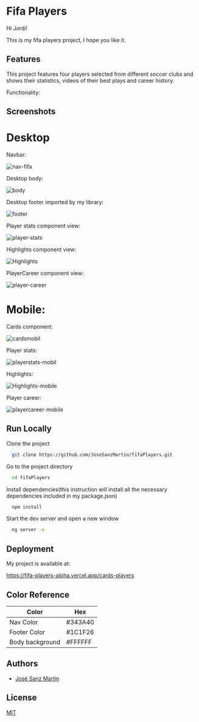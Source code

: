 # Fifa Players

Hi Jordi!

This is my fifa players project, I hope you like it.


## Features

This project features four players selected from different soccer clubs and shows their statistics, videos of their best plays and career history.

Functionality: 


## Screenshots

# Desktop 

Navbar:

![nav-fifa](https://user-images.githubusercontent.com/83543738/229783584-62b6bcc9-e577-4baa-a409-b16a4efdee56.PNG)

Desktop body:

![body](https://user-images.githubusercontent.com/83543738/229783738-013cee26-55dd-4e12-aa15-3d4bf59175b1.PNG)

Desktop footer imported by my library:

![footer](https://user-images.githubusercontent.com/83543738/229783952-78067129-a2c9-44f7-81a5-13061354661d.PNG)


Player stats component view:

![player-stats](https://user-images.githubusercontent.com/83543738/229784755-e800b642-73a5-40d5-b0fe-a4a4791c5cbf.PNG)

Highlights component view:

![Highlights](https://user-images.githubusercontent.com/83543738/229785243-c8a71731-b335-4b28-a71a-65ef939c2fc0.PNG)

PlayerCareer component view:

![player-career](https://user-images.githubusercontent.com/83543738/229785546-4794d294-c8b8-4317-9185-fcca153224a5.PNG)


# Mobile:

Cards component:

![cardsmobil](https://user-images.githubusercontent.com/83543738/229785847-26aef3df-4113-47c7-bf16-bf1adf59f070.PNG)

Player stats:

![playerstats-mobil](https://user-images.githubusercontent.com/83543738/229786050-5c159917-057c-4cfc-a813-05df009b5a18.PNG)

Highlights:

![Highlights-mobile](https://user-images.githubusercontent.com/83543738/229786284-bab4ff7f-86de-4693-85c4-2e84c5992ce4.PNG)

Player career:

![playercareer-mobile](https://user-images.githubusercontent.com/83543738/229786483-e3321633-e2a2-40f7-aca9-ccea3b1bebd6.PNG)

 




## Run Locally

Clone the project

```bash
  git clone https://github.com/JoseSanzMartin/fifaPlayers.git
```

Go to the project directory

```bash
  cd fifaPlayers
```

Install dependencies(this instruction will install all the necessary dependencies included in my package.json)

```bash
  npm install
```

Start the dev server and open a new window

```bash
  ng server -o
```


## Deployment

My project is available at:

https://fifa-players-alpha.vercel.app/cards-players

## Color Reference

| Color             | Hex                                                                |
| ----------------- | ------------------------------------------------------------------ |
| Nav Color | #343A40 |
| Footer Color | #1C1F26 |
| Body background | #FFFFFF |


## Authors

- [José Sanz Martín](https://github.com/JoseSanzMartin)


## License

[MIT](https://choosealicense.com/licenses/mit/)
